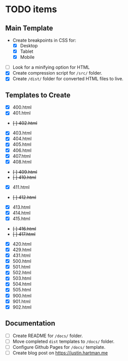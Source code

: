 # TODO items

## Main Template

- Create breakpoints in CSS for:
    + [x] Desktop
    + [x] Tablet
    + [x] Mobile
- [ ] Look for a minifying option for HTML
- [x] Create compression script for `/src/` folder.
- [x] Create `/dist/` folder for converted HTML files to live.

## Templates to Create

- [x] 400.html
- [x] 401.html
- ~~[ ] 402.html~~
- [x] 403.html
- [x] 404.html
- [x] 405.html
- [x] 406.html
- [x] 407.html
- [x] 408.html
- ~~[ ] 409.html~~
- ~~[ ] 410.html~~
- [x] 411.html
- ~~[ ] 412.html~~
- [x] 413.html
- [x] 414.html
- [x] 415.html
- ~~[ ] 416.html~~
- ~~[ ] 417.html~~
- [x] 420.html
- [x] 429.html
- [x] 431.html
- [x] 500.html
- [x] 501.html
- [x] 502.html
- [x] 503.html
- [x] 504.html
- [x] 505.html
- [x] 900.html
- [x] 901.html
- [x] 902.html

## Documentation

- [ ] Create README for `/docs/` folder.
- [ ] Move completed `dist` templates to `/docs/` folder.
- [ ] Configure Github Pages for `/docs/` template.
- [ ] Create blog post on <https://justin.hartman.me>
